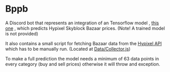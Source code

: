 # Bppb

A Discord bot that represents an integration of an Tensorflow model , [this one](https://github.com/BananaFructa/BazaarPredictionModel) , which predicts Hypixel Skyblock Bazaar prices. (Note! A trained model is not provided)

It also contains a small script for fetching Bazaar data from the [Hypixel API](https://api.hypixel.net/) which has to be manually run. (Located at [Data/Collector.js](https://github.com/BananaFructa/Bppb/blob/main/Data/Collector.js))

To make a full prediction the model needs a minimum of 63 data points in every category (buy and sell prices) otherwise it will throw and exception.
